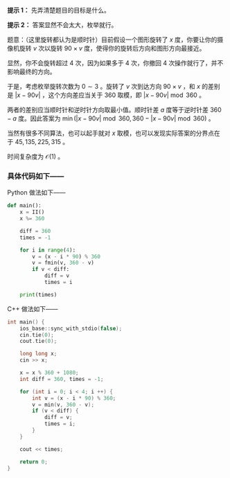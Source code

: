 **提示 1：** 先弄清楚题目的目标是什么。

**提示 2：** 答案显然不会太大，枚举就行。

题意：（这里旋转都认为是顺时针）目前假设一个图形旋转了 $x$ 度，你要让你的摄像机旋转 $v$ 次以旋转 $90\times v$ 度，使得你的旋转后方向和图形方向最接近。

显然，你不会旋转超过 $4$ 次，因为如果多于 $4$ 次，你撤回 $4$ 次操作就行了，并不影响最终的方向。

于是，考虑枚举旋转次数为 $0\sim 3$ 。旋转了 $v$ 次到达方向 $90\times v$ ，和 $x$ 的差别是 $|x-90v|$ ，这个方向差应当关于 $360$ 取模，即 $|x-90v|\bmod 360$ 。

两者的差别应当顺时针和逆时针方向取最小值。顺时针差 $a$ 度等于逆时针差 $360-a$ 度。因此答案为 $\min(|x-90v|\bmod 360, 360-|x-90v|\bmod 360)$ 。

当然有很多不同算法，也可以起手就对 $x$ 取模，也可以发现实际答案的分界点在于 $45,135,225,315$ 。

时间复杂度为 $\mathcal{O}(1)$ 。

### 具体代码如下——

Python 做法如下——

```Python []
def main():
    x = II()
    x %= 360

    diff = 360
    times = -1

    for i in range(4):
        v = (x - i * 90) % 360
        v = fmin(v, 360 - v)
        if v < diff:
            diff = v
            times = i

    print(times)
```

C++ 做法如下——

```cpp []
int main() {
    ios_base::sync_with_stdio(false);
    cin.tie(0);
    cout.tie(0);

    long long x;
    cin >> x;

    x = x % 360 + 1080;
    int diff = 360, times = -1;

    for (int i = 0; i < 4; i ++) {
        int v = (x - i * 90) % 360;
        v = min(v, 360 - v);
        if (v < diff) {
            diff = v;
            times = i;
        }
    }

    cout << times;

    return 0;
}
```
